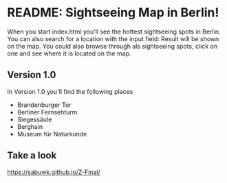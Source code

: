 # README: Sightseeing Map in Berlin!

When you start index.html you'll see the hottest sightseeing spots in Berlin. You can also search for a location with the input field: Result will be shown on the map. You could also browse through als sightseeing spots, click on one and see where it is located on the map.

## Version 1.0

In Version 1.0 you'll find the following places

* Brandenburger Tor
* Berliner Fernsehturm
* Siegessäule
* Berghain
* Museum für Naturkunde

## Take a look

https://sabuwk.github.io/Z-Final/